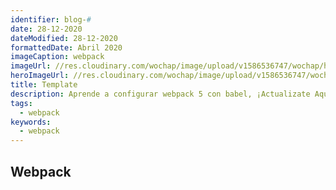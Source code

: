 ```yaml
---
identifier: blog-#
date: 28-12-2020
dateModified: 28-12-2020
formattedDate: Abril 2020
imageCaption: webpack
imageUrl: //res.cloudinary.com/wochap/image/upload/v1586536747/wochap/hero/configurando_webpack.png
heroImageUrl: //res.cloudinary.com/wochap/image/upload/v1586536747/wochap/hero/configurando_webpack.png
title: Template
description: Aprende a configurar webpack 5 con babel, ¡Actualizate Aquí Ahora!
tags:
  - webpack
keywords:
  - webpack
---
```


## Webpack
